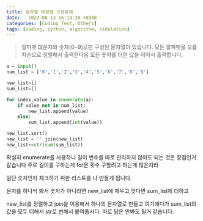 ```yaml
---
title: 문자열 재정렬 구현문제
date:   2022-08-13 16:14:30 +0900
categories: [Coding_Test, Others]
tags: [coding, python, algorithm, simulation]
---
```


> 알파벳 대문자와 숫자(0~9)로만 구성된 문자열이 있습니다. 모든 알파벳을 오름차순으로 정렬해서 출력한다음 모든 숫자를 더한 값을 이어서 출력합니다.

```py
a = input()
num_list = ['0','1','2','3','4','5','6','7','8','9']

new_list=[]
sum_list=[]

for index,value in enumerate(a):
    if value not in num_list:
        new_list.append(value)
    else:
        sum_list.append(int(value))

new_list.sort()
new_list = ''.join(new_list)
new_list+=str(sum(sum_list))
```

확실히 enumerate를 사용하니 길이 변수를 따로 관리하지 않아도 되는 것은 장점인거 같습니다 주로 길이를 구하는게 for문 횟수 구할려고 하는게 많은지라

일단 숫자인지 체크하기 위한 리스트를 나 만들게 됩니다.

문자를 하나씩 봐서 숫자가 아니라면 new_list에 채우고 맞다면 sum_list에 더하고

new_list를 정렬하고 join을 이용해서 하나의 문자열로 만들고 여기에다가 sum_list의 값을 모두 더해서 str로 변해서 붙여줍시다. 따로 답은 안봐도 될거 같습니다.